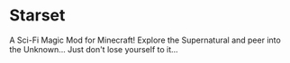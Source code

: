 # Starset
A Sci-Fi Magic Mod for Minecraft! Explore the Supernatural and peer into the Unknown... Just don't lose yourself to it...
